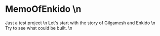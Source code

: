 # MemoOfEnkido \n
Just a test project \n
Let's start with the story of Gilgamesh and Enkido \n
Try to see what could be built. \n

